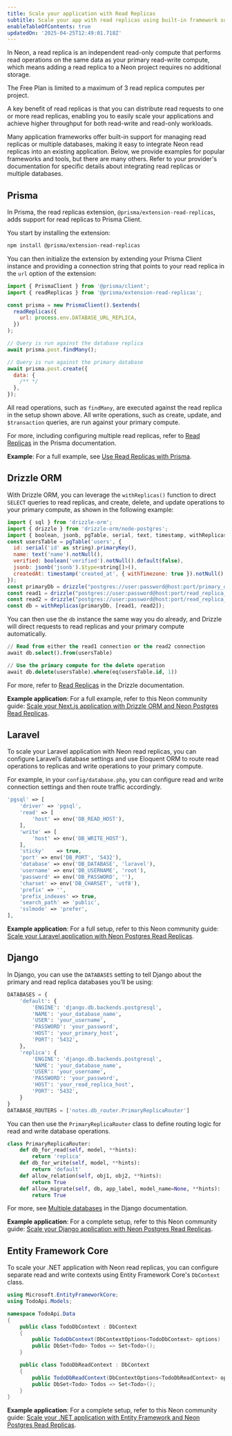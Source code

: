 ```yaml
---
title: Scale your application with Read Replicas
subtitle: Scale your app with read replicas using built-in framework support
enableTableOfContents: true
updatedOn: '2025-04-25T12:49:01.718Z'
---
```


In Neon, a read replica is an independent read-only compute that performs read operations on the same data as your primary read-write compute, which means adding a read replica to a Neon project requires no additional storage.

<Admonition type="note">
The Free Plan is limited to a maximum of 3 read replica computes per project.
</Admonition>

A key benefit of read replicas is that you can distribute read requests to one or more read replicas, enabling you to easily scale your applications and achieve higher throughput for both read-write and read-only workloads.

Many application frameworks offer built-in support for managing read replicas or multiple databases, making it easy to integrate Neon read replicas into an existing application. Below, we provide examples for popular frameworks and tools, but there are many others. Refer to your provider's documentation for specific details about integrating read replicas or multiple databases.

## Prisma

In Prisma, the read replicas extension, `@prisma/extension-read-replicas`, adds support for read replicas to Prisma Client.

You start by installing the extension:

```bash
npm install @prisma/extension-read-replicas
```

You can then initialize the extension by extending your Prisma Client instance and providing a connection string that points to your read replica in the `url` option of the extension:

```javascript
import { PrismaClient } from '@prisma/client';
import { readReplicas } from '@prisma/extension-read-replicas';

const prisma = new PrismaClient().$extends(
  readReplicas({
    url: process.env.DATABASE_URL_REPLICA,
  })
);

// Query is run against the database replica
await prisma.post.findMany();

// Query is run against the primary database
await prisma.post.create({
  data: {
    /** */
  },
});
```

All read operations, such as `findMany`, are executed against the read replica in the setup shown above. All write operations, such as create, update, and `$transaction` queries, are run against your primary compute.

For more, including configuring multiple read replicas, refer to [Read Replicas](https://www.prisma.io/docs/orm/prisma-client/setup-and-configuration/read-replicas) in the Prisma documentation.

**Example**: For a full example, see [Use Read Replicas with Prisma](/docs/guides/read-replica-prisma).

## Drizzle ORM

With Drizzle ORM, you can leverage the `withReplicas()` function to direct `SELECT` queries to read replicas, and create, delete, and update operations to your primary compute, as shown in the following example:

```javascript
import { sql } from 'drizzle-orm';
import { drizzle } from 'drizzle-orm/node-postgres';
import { boolean, jsonb, pgTable, serial, text, timestamp, withReplicas } from 'drizzle-orm/pg-core';
const usersTable = pgTable('users', {
  id: serial('id' as string).primaryKey(),
  name: text('name').notNull(),
  verified: boolean('verified').notNull().default(false),
  jsonb: jsonb('jsonb').$type<string[]>(),
  createdAt: timestamp('created_at', { withTimezone: true }).notNull().defaultNow(),
});
const primaryDb = drizzle("postgres://user:password@host:port/primary_db");
const read1 = drizzle("postgres://user:password@host:port/read_replica_1");
const read2 = drizzle("postgres://user:password@host:port/read_replica_2");
const db = withReplicas(primaryDb, [read1, read2]);
```

You can then use the `db` instance the same way you do already, and Drizzle will direct requests to read replicas and your primary compute automatically.

```sql
// Read from either the read1 connection or the read2 connection
await db.select().from(usersTable)

// Use the primary compute for the delete operation
await db.delete(usersTable).where(eq(usersTable.id, 1))
```

For more, refer to [Read Replicas](https://orm.drizzle.team/docs/read-replicas) in the Drizzle documentation.

**Example application**: For a full example, refer to this Neon community guide: [Scale your Next.js application with Drizzle ORM and Neon Postgres Read Replicas](https://neon.tech/guides/read-replica-drizzle).

## Laravel

To scale your Laravel application with Neon read replicas, you can configure Laravel’s database settings and use Eloquent ORM to route read operations to replicas and write operations to your primary compute.

For example, in your `config/database.php`, you can configure read and write connection settings and then route traffic accordingly.

```php
'pgsql' => [
    'driver' => 'pgsql',
    'read' => [
        'host' => env('DB_READ_HOST'),
    ],
    'write' => [
        'host' => env('DB_WRITE_HOST'),
    ],
    'sticky'    => true,
    'port' => env('DB_PORT', '5432'),
    'database' => env('DB_DATABASE', 'laravel'),
    'username' => env('DB_USERNAME', 'root'),
    'password' => env('DB_PASSWORD', ''),
    'charset' => env('DB_CHARSET', 'utf8'),
    'prefix' => '',
    'prefix_indexes' => true,
    'search_path' => 'public',
    'sslmode' => 'prefer',
],
```

**Example application**: For a full setup, refer to this Neon community guide: [Scale your Laravel application with Neon Postgres Read Replicas](https://neon.tech/guides/read-replica-laravel).

## Django

In Django, you can use the `DATABASES` setting to tell Django about the primary and read replica databases you’ll be using:

```python
DATABASES = {
    'default': {
        'ENGINE': 'django.db.backends.postgresql',
        'NAME': 'your_database_name',
        'USER': 'your_username',
        'PASSWORD': 'your_password',
        'HOST': 'your_primary_host',
        'PORT': '5432',
    },
    'replica': {
        'ENGINE': 'django.db.backends.postgresql',
        'NAME': 'your_database_name',
        'USER': 'your_username',
        'PASSWORD': 'your_password',
        'HOST': 'your_read_replica_host',
        'PORT': '5432',
    }
}
DATABASE_ROUTERS = ['notes.db_router.PrimaryReplicaRouter']
```

You can then use the `PrimaryReplicaRouter` class to define routing logic for read and write database operations.

```python
class PrimaryReplicaRouter:
    def db_for_read(self, model, **hints):
        return 'replica'
    def db_for_write(self, model, **hints):
        return 'default'
    def allow_relation(self, obj1, obj2, **hints):
        return True
    def allow_migrate(self, db, app_label, model_name=None, **hints):
        return True
```

For more, see [Multiple databases](https://docs.djangoproject.com/en/5.1/topics/db/multi-db/) in the Django documentation.

**Example application**: For a complete setup, refer to this Neon community guide: [Scale your Django application with Neon Postgres Read Replicas](https://neon.tech/guides/read-replica-django).

## Entity Framework Core

To scale your .NET application with Neon read replicas, you can configure separate read and write contexts using Entity Framework Core's `DbContext` class.

```csharp
using Microsoft.EntityFrameworkCore;
using TodoApi.Models;

namespace TodoApi.Data
{
    public class TodoDbContext : DbContext
    {
        public TodoDbContext(DbContextOptions<TodoDbContext> options) : base(options) { }
        public DbSet<Todo> Todos => Set<Todo>();
    }

    public class TodoDbReadContext : DbContext
    {
        public TodoDbReadContext(DbContextOptions<TodoDbReadContext> options) : base(options) { }
        public DbSet<Todo> Todos => Set<Todo>();
    }
}
```

**Example application**: For a complete setup, refer to this Neon community guide: [Scale your .NET application with Entity Framework and Neon Postgres Read Replicas](https://neon.tech/guides/read-replica-entity-framework).

<NeedHelp/>
